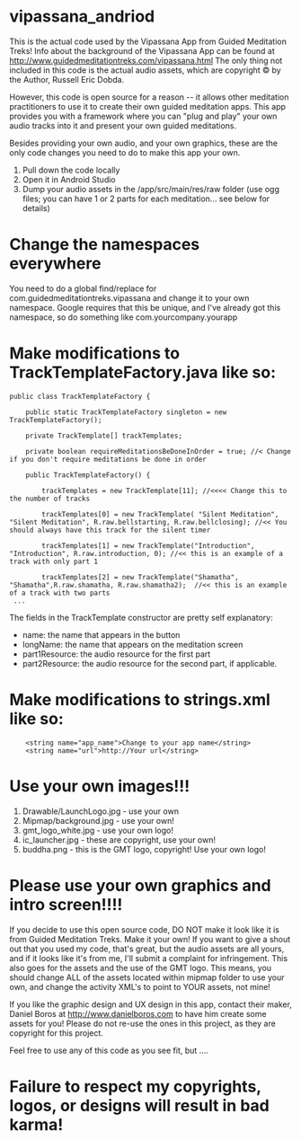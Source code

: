 vipassana_andriod
=============

This is the actual code used by the Vipassana App from Guided Meditation Treks! Info about the background of the Vipassana App can be found at http://www.guidedmeditationtreks.com/vipassana.html The only thing not included in this code is the actual audio assets, which are copyright © by the Author, Russell Eric Dobda.

However, this code is open source for a reason -- it allows other meditation practitioners to use it to create their own guided meditation apps. This app provides you with a framework where you can "plug and play" your own audio tracks into it and present your own guided meditations.

Besides providing your own audio, and your own graphics, these are the only code changes you need to do to make this app your own.

1. Pull down the code locally
2. Open it in Android Studio
3. Dump your audio assets in the /app/src/main/res/raw folder (use ogg files; you can have 1 or 2 parts for each meditation... see below for details)

Change the namespaces everywhere
===================
You need to do a global find/replace for com.guidedmeditationtreks.vipassana and change it to your own namespace. Google requires that this be unique, and I've already got this namespace, so do something like com.yourcompany.yourapp

Make modifications to TrackTemplateFactory.java like so:
======================
```
public class TrackTemplateFactory {

    public static TrackTemplateFactory singleton = new TrackTemplateFactory();

    private TrackTemplate[] trackTemplates;

    private boolean requireMeditationsBeDoneInOrder = true; //< Change if you don't require meditations be done in order

    public TrackTemplateFactory() {

        trackTemplates = new TrackTemplate[11]; //<<<< Change this to the number of tracks

        trackTemplates[0] = new TrackTemplate( "Silent Meditation", "Silent Meditation", R.raw.bellstarting, R.raw.bellclosing); //<< You should always have this track for the silent timer

        trackTemplates[1] = new TrackTemplate("Introduction", "Introduction", R.raw.introduction, 0); //<< this is an example of a track with only part 1

        trackTemplates[2] = new TrackTemplate("Shamatha", "Shamatha",R.raw.shamatha, R.raw.shamatha2);  //<< this is an example of a track with two parts
 ...

```
The fields in the TrackTemplate constructor are pretty self explanatory:
- name: the name that appears in the button
- longName: the name that appears on the meditation screen
- part1Resource: the audio resource for the first part
- part2Resource: the audio resource for the second part, if applicable.


Make modifications to strings.xml like so:
===============

```
    <string name="app_name">Change to your app name</string>
    <string name="url">http://Your url</string>

```

Use your own images!!!
=========================
  1. Drawable/LaunchLogo.jpg - use your own
  2. Mipmap/background.jpg - use your own!
  3. gmt_logo_white.jpg - use your own logo!
  4. ic_launcher.jpg - these are copyright, use your own!
  5. buddha.png - this is the GMT logo, copyright! Use your own logo!


Please use your own graphics and intro screen!!!!
=================================================

If you decide to use this open source code, DO NOT make it look like it is from Guided Meditation Treks. Make it your own! If you want to give a shout out that you used my code, that's great, but the audio assets are all yours, and if it looks like it's from me, I'll submit a complaint for infringement. This also goes for the assets and the use of the GMT logo. This means, you should change ALL of the assets located within mipmap folder to use your own, and change the activity XML's to point to YOUR assets, not mine!

If you like the graphic design and UX design in this app, contact their maker, Daniel Boros at http://www.danielboros.com to have him create some assets for you! Please do not re-use the ones in this project, as they are copyright for this project.

Feel free to use any of this code as you see fit, but ....

Failure to respect my copyrights, logos, or designs will result in bad karma!
=============================================================================

